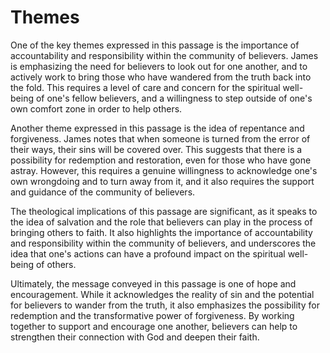 # Themes

One of the key themes expressed in this passage is the importance of accountability and responsibility within the community of believers. James is emphasizing the need for believers to look out for one another, and to actively work to bring those who have wandered from the truth back into the fold. This requires a level of care and concern for the spiritual well-being of one's fellow believers, and a willingness to step outside of one's own comfort zone in order to help others.

Another theme expressed in this passage is the idea of repentance and forgiveness. James notes that when someone is turned from the error of their ways, their sins will be covered over. This suggests that there is a possibility for redemption and restoration, even for those who have gone astray. However, this requires a genuine willingness to acknowledge one's own wrongdoing and to turn away from it, and it also requires the support and guidance of the community of believers.

The theological implications of this passage are significant, as it speaks to the idea of salvation and the role that believers can play in the process of bringing others to faith. It also highlights the importance of accountability and responsibility within the community of believers, and underscores the idea that one's actions can have a profound impact on the spiritual well-being of others.

Ultimately, the message conveyed in this passage is one of hope and encouragement. While it acknowledges the reality of sin and the potential for believers to wander from the truth, it also emphasizes the possibility for redemption and the transformative power of forgiveness. By working together to support and encourage one another, believers can help to strengthen their connection with God and deepen their faith.